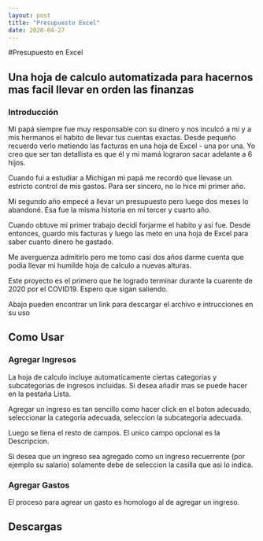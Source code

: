 ```yaml
---
layout: post
title: "Presupuesto Excel"
date: 2020-04-27
---
```


#Presupuesto en Excel
## Una hoja de calculo automatizada para hacernos mas facil llevar en orden las finanzas

### Introducción
Mi papá siempre fue muy responsable con su dinero y nos inculcó a mi y a mis hermanos el habito de llevar tus cuentas exactas.
Desde pequeño recuerdo verlo metiendo las facturas en una hoja de Excel -  una por una. Yo creo que ser tan detallista es que él y mi mamá lograron sacar adelante a 6 hijos.

Cuando fui a estudiar a Michigan mi papá me recordó que llevase un estricto control de mis gastos. Para ser sincero, no lo hice mi primer año.

Mi segundo año empecé a llevar un presupuesto pero luego dos meses lo abandoné. Esa fue la misma historia en mi tercer y cuarto año.

Cuando obtuve mi primer trabajo decidí forjarme el habito y asi fue. Desde entonces, guardo mis facturas y luego las meto en una hoja de Excel para saber cuanto dinero he gastado.

Me averguenza admitirlo pero me tomo casi dos años darme cuenta que podia llevar mi humilde hoja de calculo a nuevas alturas. 

Este proyecto es el primero que he logrado terminar durante la cuarente de 2020 por el COVID19. Espero que sigan saliendo. 

Abajo pueden encontrar un link para descargar el archivo e intrucciones en su uso

## Como Usar
### Agregar Ingresos
La hoja de calculo incluye automaticamente ciertas categorias y subcategorias de ingresos incluidas. Si desea añadir mas se puede hacer en la pestaña Lista.

Agregar un ingreso es tan sencillo como hacer click en el boton adecuado, seleccionar la categoria adecuada, seleccion la subcategoria adecuada. 

Luego se llena el resto de campos. El unico campo opcional es la Descripcion. 

Si desea que un ingreso sea agregado como un ingreso recuerrente (por ejemplo su salario) solamente debe de seleccion la casilla que asi lo indica. 
### Agregar Gastos

El proceso para agrear un gasto es homologo al de agregar un ingreso. 

## Descargas
